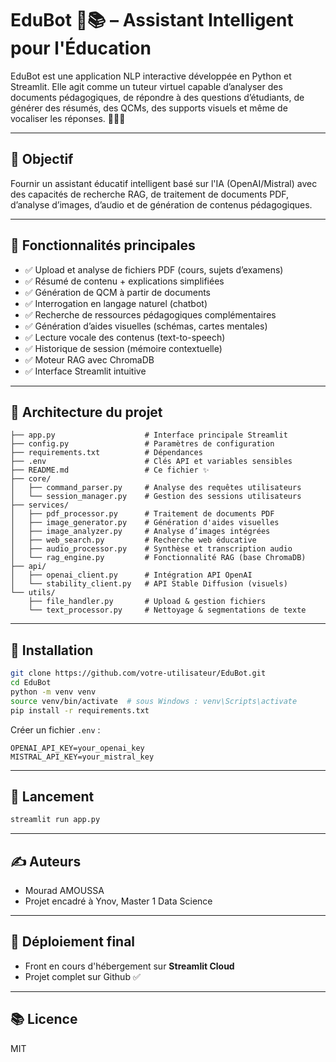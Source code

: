 
# EduBot 🧠📚 – Assistant Intelligent pour l'Éducation

EduBot est une application NLP interactive développée en Python et Streamlit. Elle agit comme un tuteur virtuel capable d’analyser des documents pédagogiques, de répondre à des questions d’étudiants, de générer des résumés, des QCMs, des supports visuels et même de vocaliser les réponses. 🧑‍🏫🤖

---

## 🎯 Objectif
Fournir un assistant éducatif intelligent basé sur l'IA (OpenAI/Mistral) avec des capacités de recherche RAG, de traitement de documents PDF, d’analyse d’images, d’audio et de génération de contenus pédagogiques.

---

## 🚀 Fonctionnalités principales

- ✅ Upload et analyse de fichiers PDF (cours, sujets d’examens)
- ✅ Résumé de contenu + explications simplifiées
- ✅ Génération de QCM à partir de documents
- ✅ Interrogation en langage naturel (chatbot)
- ✅ Recherche de ressources pédagogiques complémentaires
- ✅ Génération d’aides visuelles (schémas, cartes mentales)
- ✅ Lecture vocale des contenus (text-to-speech)
- ✅ Historique de session (mémoire contextuelle)
- ✅ Moteur RAG avec ChromaDB
- ✅ Interface Streamlit intuitive

---

## 🧱 Architecture du projet

```
├── app.py                    # Interface principale Streamlit
├── config.py                 # Paramètres de configuration
├── requirements.txt          # Dépendances
├── .env                      # Clés API et variables sensibles
├── README.md                 # Ce fichier ✨
├── core/
│   ├── command_parser.py     # Analyse des requêtes utilisateurs
│   └── session_manager.py    # Gestion des sessions utilisateurs
├── services/
│   ├── pdf_processor.py      # Traitement de documents PDF
│   ├── image_generator.py    # Génération d'aides visuelles
│   ├── image_analyzer.py     # Analyse d’images intégrées
│   ├── web_search.py         # Recherche web éducative
│   ├── audio_processor.py    # Synthèse et transcription audio
│   └── rag_engine.py         # Fonctionnalité RAG (base ChromaDB)
├── api/
│   ├── openai_client.py      # Intégration API OpenAI
│   └── stability_client.py   # API Stable Diffusion (visuels)
└── utils/
    ├── file_handler.py       # Upload & gestion fichiers
    └── text_processor.py     # Nettoyage & segmentations de texte
```

---

## 🔧 Installation

```bash
git clone https://github.com/votre-utilisateur/EduBot.git
cd EduBot
python -m venv venv
source venv/bin/activate  # sous Windows : venv\Scripts\activate
pip install -r requirements.txt
```

Créer un fichier `.env` :
```
OPENAI_API_KEY=your_openai_key
MISTRAL_API_KEY=your_mistral_key
```

---

## 📌 Lancement

```bash
streamlit run app.py
```

---

## ✍️ Auteurs

- Mourad AMOUSSA
- Projet encadré à Ynov, Master 1 Data Science

---

## 📎 Déploiement final

- Front en cours d'hébergement sur **Streamlit Cloud**
- Projet complet sur Github ✅

---

## 📚 Licence

MIT
